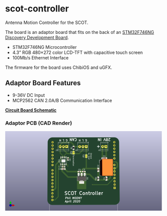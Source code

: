 # scot-controller

Antenna Motion Controller for the SCOT.

The board is an adaptor board that fits on the back of an [STM32F746NG Discovery Development Board](https://www.st.com/en/evaluation-tools/32f746gdiscovery.html).

* STM32F746NG Microcontroller
* 4.3” RGB 480×272 color LCD-TFT with capacitive touch screen
* 100Mb/s Ethernet Interface

The firmware for the board uses ChibiOS and uGFX.

## Adaptor Board Features

* 9-36V DC Input
* MCP2562 CAN 2.0A/B Communication Interface

[**Circuit Board Schematic**](https://github.com/philcrump/scot-controller/raw/master/scot-controller-schematic.pdf)

### Adaptor PCB (CAD Render)

![PCB CAD Render](https://raw.githubusercontent.com/philcrump/scot-controller/master/scot-controller-cad.png)
